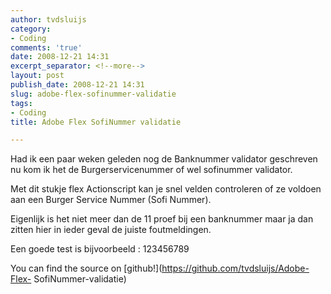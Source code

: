 ```yaml
---
author: tvdsluijs
category:
- Coding
comments: 'true'
date: 2008-12-21 14:31
excerpt_separator: <!--more-->
layout: post
publish_date: 2008-12-21 14:31
slug: adobe-flex-sofinummer-validatie
tags:
- Coding
title: Adobe Flex SofiNummer validatie

---
```

Had ik een paar weken geleden nog de Banknummer validator geschreven nu kom ik
het de Burgerservicenummer of wel sofinummer validator.  
  
Met dit stukje flex Actionscript kan je snel velden controleren of ze voldoen
aan een Burger Service Nummer (Sofi Nummer).  
  
Eigenlijk is het niet meer dan de 11 proef bij een banknummer maar ja dan
zitten hier in ieder geval de juiste foutmeldingen.  
  
Een goede test is bijvoorbeeld : 123456789  
  
  
  
  
You can find the source on [github!](https://github.com/tvdsluijs/Adobe-Flex-
SofiNummer-validatie)

